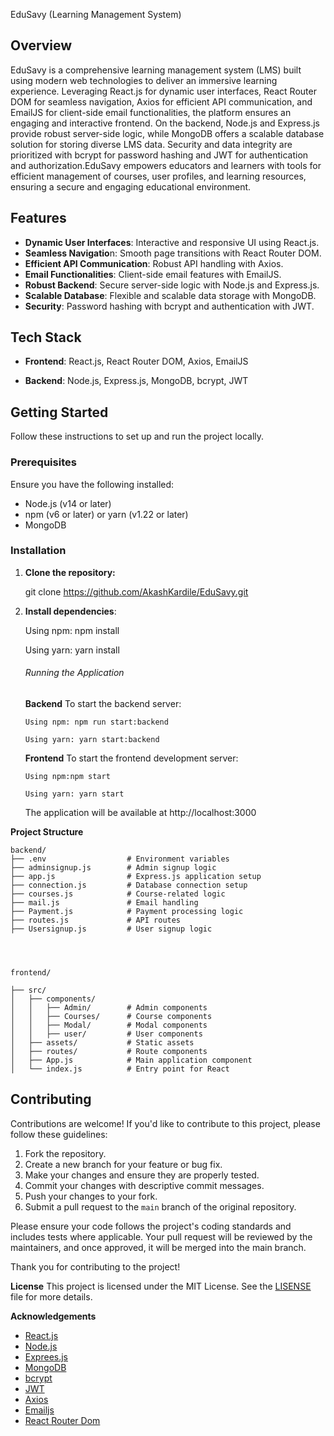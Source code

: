 EduSavy (Learning Management System)

## Overview

EduSavy is a comprehensive learning management system (LMS) built using modern web technologies to deliver an immersive learning experience. Leveraging React.js for dynamic user interfaces, React Router DOM for seamless navigation, Axios for efficient API communication, and EmailJS for client-side email functionalities, the platform ensures an engaging and interactive frontend. On the backend, Node.js and Express.js provide robust server-side logic, while MongoDB offers a scalable database solution for storing diverse LMS data. Security and data integrity are prioritized with bcrypt for password hashing and JWT for authentication and authorization.EduSavy empowers educators and learners with tools for efficient management of courses, user profiles, and learning resources, ensuring a secure and engaging educational environment.

## Features

- **Dynamic User Interfaces**: Interactive and responsive UI using React.js.
- **Seamless Navigatio**n: Smooth page transitions with React Router DOM.
- **Efficient API Communication**: Robust API handling with Axios.
- **Email Functionalities**: Client-side email features with EmailJS.
- **Robust Backend**: Secure server-side logic with Node.js and Express.js.
- **Scalable Database**: Flexible and scalable data storage with MongoDB.
- **Security**: Password hashing with bcrypt and authentication with JWT.

## Tech Stack

- **Frontend**: React.js, React Router DOM, Axios, EmailJS

- **Backend**: Node.js, Express.js, MongoDB, bcrypt, JWT

## Getting Started

Follow these instructions to set up and run the project locally.

### Prerequisites

Ensure you have the following installed:

- Node.js (v14 or later)
- npm (v6 or later) or yarn (v1.22 or later)
- MongoDB

### Installation

1.  **Clone the repository:**

    git clone https://github.com/AkashKardile/EduSavy.git

2.  **Install dependencies**:

    Using npm: npm install

    Using yarn: yarn install

    ###### Running the Application

    **Backend**
    To start the backend server:

        Using npm: npm run start:backend

        Using yarn: yarn start:backend

    **Frontend**
    To start the frontend development server:

        Using npm:npm start

        Using yarn: yarn start

    The application will be available at http://localhost:3000

**Project Structure**

    backend/
    ├── .env                  # Environment variables
    ├── adminsignup.js        # Admin signup logic
    ├── app.js                # Express.js application setup
    ├── connection.js         # Database connection setup
    ├── courses.js            # Course-related logic
    ├── mail.js               # Email handling
    ├── Payment.js            # Payment processing logic
    ├── routes.js             # API routes
    ├── Usersignup.js         # User signup logic




    frontend/

    ├── src/
    │   ├── components/
    │   │   ├── Admin/        # Admin components
    │   │   ├── Courses/      # Course components
    │   │   ├── Modal/        # Modal components
    │   │   ├── user/         # User components
    │   ├── assets/           # Static assets
    │   ├── routes/           # Route components
    │   ├── App.js            # Main application component
    │   └── index.js          # Entry point for React

## Contributing

Contributions are welcome! If you'd like to contribute to this project, please follow these guidelines:

1. Fork the repository.
2. Create a new branch for your feature or bug fix.
3. Make your changes and ensure they are properly tested.
4. Commit your changes with descriptive commit messages.
5. Push your changes to your fork.
6. Submit a pull request to the `main` branch of the original repository.

Please ensure your code follows the project's coding standards and includes tests where applicable. Your pull request will be reviewed by the maintainers, and once approved, it will be merged into the main branch.

Thank you for contributing to the project!

**License**
This project is licensed under the MIT License. See the [LISENSE](LISENSE) file for more details.

**Acknowledgements**

- [React.js](https://react.dev/)
- [Node.js](https://nodejs.org/en)
- [Exprees.js](https://expressjs.com/)
- [MongoDB](https://www.mongodb.com/)
- [bcrypt](https://www.npmjs.com/package/bcrypt)
- [JWT](https://jwt.io/)
- [Axios](https://axios-http.com/)
- [Emailjs](https://www.emailjs.com/)
- [React Router Dom](https://reactrouter.com/en/main)
